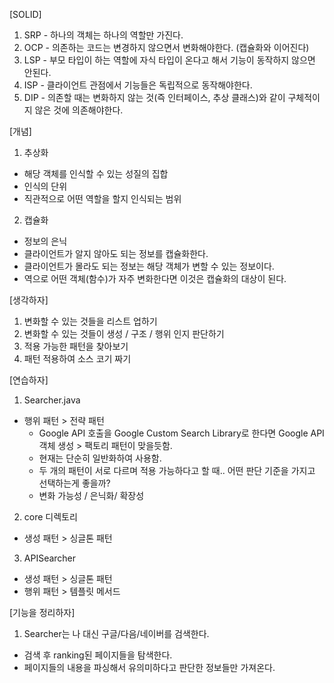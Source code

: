 [SOLID]
1. SRP - 하나의 객체는 하나의 역할만 가진다.
2. OCP - 의존하는 코드는 변경하지 않으면서 변화해야한다. (캡슐화와 이어진다)
3. LSP - 부모 타입이 하는 역할에 자식 타입이 온다고 해서 기능이 동작하지 않으면 안된다.
4. ISP - 클라이언트 관점에서 기능들은 독립적으로 동작해야한다.
5. DIP - 의존할 때는 변화하지 않는 것(즉 인터페이스, 추상 클래스)와 같이 구체적이지 않은 것에 의존해야한다.

[개념]
1. 추상화 
- 해당 객체를 인식할 수 있는 성질의 집합
- 인식의 단위
- 직관적으로 어떤 역할을 할지 인식되는 범위

2. 캡슐화
- 정보의 은닉
- 클라이언트가 알지 않아도 되는 정보를 캡슐화한다.
- 클라이언트가 몰라도 되는 정보는 해당 객체가 변할 수 있는 정보이다.
- 역으로 어떤 객체(함수)가 자주 변화한다면 이것은 캡슐화의 대상이 된다.

[생각하자]
1. 변화할 수 있는 것들을 리스트 업하기
2. 변화할 수 있는 것들이 생성 / 구조 / 행위 인지 판단하기
3. 적용 가능한 패턴을 찾아보기
4. 패턴 적용하여 소스 코기 짜기

[연습하자]
1. Searcher.java 
- 행위 패턴 > 전략 패턴
    - Google API 호출을 Google Custom Search Library로 한다면 Google API 객체 생성 > 팩토리 패턴이 맞을듯함.
    - 현재는 단순히 일반화하여 사용함.
    - 두 개의 패턴이 서로 다르며 적용 가능하다고 할 때.. 어떤 판단 기준을 가지고 선택하는게 좋을까?
    - 변화 가능성 / 은닉화/ 확장성

2. core 디렉토리
- 생성 패턴 > 싱글톤 패턴

3. APISearcher
- 생성 패턴 > 싱글톤 패턴 
- 행위 패턴 > 템플릿 메서드

[기능을 정리하자]
1. Searcher는 나 대신 구글/다음/네이버를 검색한다.
- 검색 후 ranking된 페이지들을 탐색한다.
- 페이지들의 내용을 파싱해서 유의미하다고 판단한 정보들만 가져온다.